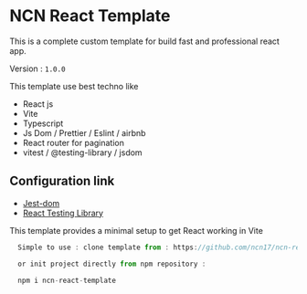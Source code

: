 # NCN React Template

This is a complete custom template for build fast and professional 
react app.

Version : `1.0.0`

This template use best techno like
- React js
- Vite 
- Typescript
- Js Dom / Prettier / Eslint / airbnb
- React router for pagination
- vitest / @testing-library / jsdom 

## Configuration link

- [Jest-dom](https://testing-library.com/docs/ecosystem-jest-dom/)
- [React Testing Library](https://testing-library.com/docs/react-testing-library/intro/)

This template provides a minimal setup to get React working in Vite 
```js
  Simple to use : clone template from : https://github.com/ncn17/ncn-react-template.git

  or init project directly from npm repository :

  npm i ncn-react-template
```

